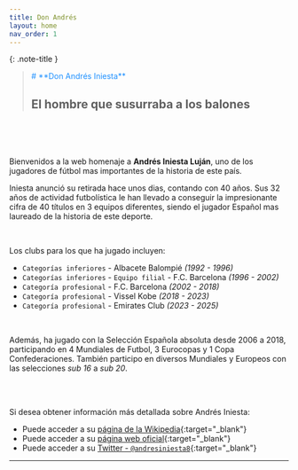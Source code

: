 ```yaml
---
title: Don Andrés
layout: home
nav_order: 1
---
```


{: .note-title }
> <p style="color:DodgerBlue;"> # **Don Andrés Iniesta**</p>
>
> ## El hombre que susurraba a los balones

<br><br><br>

Bienvenidos a la web homenaje a **Andrés Iniesta Luján**, uno de los jugadores de fútbol mas importantes de la historia de este país. 

Iniesta anunció su retirada hace unos dias, contando con 40 años. Sus 32 años de actividad futbolística le han llevado a conseguir la impresionante cifra de 40 títulos en 3 equipos diferentes, siendo el jugador Español mas laureado de la historia de este deporte. 

<br>

Los clubs para los que ha jugado incluyen:

- `Categorías inferiores` - Albacete Balompié _(1992 - 1996)_
- `Categorías inferiores` - `Equipo filial` - F.C. Barcelona _(1996 - 2002)_
- `Categoría profesional` - F.C. Barcelona _(2002 - 2018)_
- `Categoría profesional` - Vissel Kobe _(2018 - 2023)_
- `Categoría profesional` - Emirates Club _(2023 - 2025)_

<br>

Además, ha jugado con la Selección Española absoluta desde 2006 a 2018, participando en 4 Mundiales de Futbol, 3 Eurocopas y 1 Copa Confederaciones.
También participo en diversos Mundiales y Europeos con las selecciones _sub 16_ a _sub 20_.

<br><br>

Si desea obtener información más detallada sobre Andrés Iniesta:

* Puede acceder a su [página de la Wikipedia](https://es.wikipedia.org/wiki/Andr%C3%A9s_Iniesta){:target="_blank"}
* Puede acceder a su [página web oficial](https://www.andresiniesta.es/){:target="_blank"}
* Puede acceder a su [Twitter - `@andresiniesta8`](https://x.com/andresiniesta8){:target="_blank"}

----

[^1]: [It can take up to 10 minutes for changes to your site to publish after you push the changes to GitHub](https://docs.github.com/en/pages/setting-up-a-github-pages-site-with-jekyll/creating-a-github-pages-site-with-jekyll#creating-your-site).

[Just the Docs]: https://just-the-docs.github.io/just-the-docs/
[GitHub Pages]: https://docs.github.com/en/pages
[README]: https://github.com/just-the-docs/just-the-docs-template/blob/main/README.md
[Jekyll]: https://jekyllrb.com
[GitHub Pages / Actions workflow]: https://github.blog/changelog/2022-07-27-github-pages-custom-github-actions-workflows-beta/
[use this template]: https://github.com/just-the-docs/just-the-docs-template/generate
